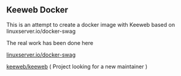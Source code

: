 ## Keeweb Docker

This is an attempt to create a docker image with Keeweb based on linuxserver.io/docker-swag

The real work has been done here

[linuxserver.io/docker-swag](https://github.com/linuxserver/docker-swag)

[keeweb/keeweb](https://github.com/keeweb/keeweb) ( Project looking for a new maintainer )
